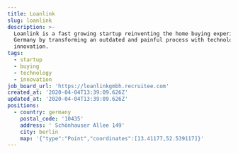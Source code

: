 ```yaml
---
title: Loanlink
slug: loanlink
description: >-
  Loanlink is a fast growing startup reinventing the home buying experience in
  Germany by transforming an outdated and painful process with technology and
  innovation.
tags:
  - startup
  - buying
  - technology
  - innovation
job_board_url: 'https://loanlinkgmbh.recruitee.com'
created_at: '2020-04-04T13:39:09.626Z'
updated_at: '2020-04-04T13:39:09.626Z'
positions:
  - country: germany
    postal_code: '10435'
    address: ' Schönhauser Allee 149'
    city: berlin
    map: '{"type":"Point","coordinates":[13.41177,52.539117]}'
---
```

